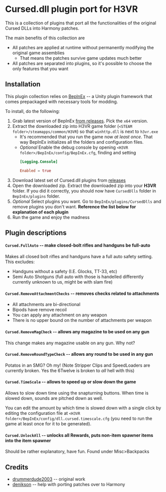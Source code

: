 # Cursed.dll plugin port for H3VR

This is a collection of plugins that port all the functionalities of the original 
Cursed DLLs into Harmony patches.

The main benefits of this collection are

* All patches are applied at runtime without permanently modifying the original game assemblies
    * That means the patches survive game updates much better
* All patches are separated into plugins, so it's possible to choose the only features that you want

## Installation

This plugin collection relies on [BepInEx](https://github.com/BepInEx/BepInEx) -- 
a Unity plugin framework that comes prepackaged with necessary tools for modding.

To install, do the following:

1. Grab latest version of BepInEx [from releases](https://github.com/BepInEx/BepInEx/releases). Pick the `x64` version.
2. Extract the downloaded zip into H3VR game folder (`<STEAM folder>/steamapps/common/H3VR`) so that `winhttp.dll` is next to `h3vr.exe`
      * It's recommended that you run the game now *at least once*. That way BepInEx initializes all the folders and configuration files.
      * *Optional* Enable the debug console by opening `<H3VR folder>/BepInEx/config/BepInEx.cfg`, finding and setting
         ```toml
         [Logging.Console]

         Enabled = true
         ```
3. Download latest set of Cursed.dll plugins from [releases](https://github.com/drummerdude2003/CursedDlls.BepinEx/releases)
4. Open the downloaded zip. Extract the downloaded zip into your **H3VR** folder. If you did it correctly, you should now have `CursedDlls` folder in `BepInEx/plugins` folder.
5. *Optional* Select plugins you want. Go to `BepInEx/plugins/CursedDlls` and remove plugins you don't want. **Reference the list below for explanation of each plugin**
5. Run the game and enjoy the madness


## Plugin descriptions

#### `Cursed.FullAuto` -- make closed-bolt rifles and handguns be full-auto

Makes all closed bolt rifles and handguns have a full auto safety setting. This excludes:
* Handguns without a safety (I.E. Glocks, TT-33, etc)
* Semi Auto Shotguns (full auto with those is handelled differently currently unknown to us, might be with slam fire)

#### `Cursed.RemoveAttachmentChecks` -- removes checks related to attachments

* All attachments are bi-directional
* Bipods have remove recoil
* You can apply any attachment on any weapon
* There is no upper bound on the number of attachments per weapon

#### `Cursed.RemoveMagCheck` -- allows any magazine to be used on any gun

This change makes any magazine usable on any gun. Why not?

#### `Cursed.RemoveRoundTypeCheck` -- allows any round to be used in any gun

Potatos in an SMG? Oh my! (Note Stripper Clips and SpeedLoaders are currently broken. Yes the 6Twelve is broken to *all* hell with this)

#### `Cursed.TimeScale` -- allows to speed up or slow down the game

Allows to slow down time using the snapturning buttons. When time is slowed down, 
sounds are pitched down as well.

You can edit the amount by which time is slowed down with a single click by editing the configuration file at 
`<H3VR folder>/BepInEx/config/dll.cursed.timescale.cfg` (you need to run the game at least once for it to be generated).

#### `Cursed.UnlockAll` -- unlocks all Rewards, puts non-item spawner items into the item spawner

Should be rather explanatory, have fun. Found under Misc>Backpacks

## Credits

* [drummerdude2003](https://github.com/drummerdude2003) -- original work
* [denikson](https://github.com/denikson) -- help with porting patches over to Harmony
